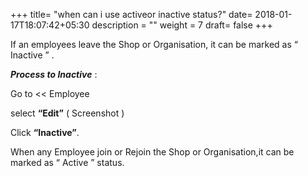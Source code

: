 +++
title= "when can i use activeor inactive status?"
date= 2018-01-17T18:07:42+05:30
description = ""
weight = 7
draft= false
+++



If an employees leave the Shop or Organisation, it can be marked as “ Inactive ” . 

**_Process to Inactive_** :

Go to << Employee

select **“Edit”** ( Screenshot )

Click  **“Inactive”**.

When any Employee join or Rejoin the Shop or Organisation,it can be marked as “ Active ” status. 

